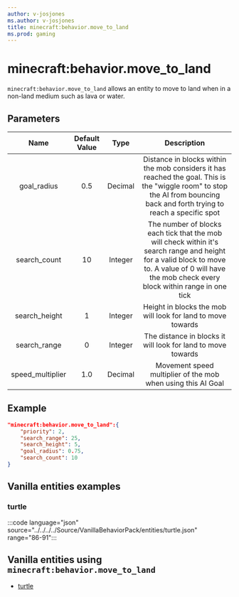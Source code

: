 ```yaml
---
author: v-josjones
ms.author: v-josjones
title: minecraft:behavior.move_to_land
ms.prod: gaming
---
```


# minecraft:behavior.move_to_land

`minecraft:behavior.move_to_land` allows an entity to move to land when in a non-land medium such as lava or water.

## Parameters

|Name |Default Value  |Type  |Description  |
|:---------:|:---------:|:---------:|:---------:|
|goal_radius| 0.5| Decimal| Distance in blocks within the mob considers it has reached the goal. This is the "wiggle room" to stop the AI from bouncing back and forth trying to reach a specific spot |
|search_count| 10| Integer| The number of blocks each tick that the mob will check within it's search range and height for a valid block to move to. A value of 0 will have the mob check every block within range in one tick |
|search_height| 1| Integer| Height in blocks the mob will look for land to move towards |
|search_range| 0| Integer| The distance in blocks it will look for land to move towards |
|speed_multiplier| 1.0| Decimal| Movement speed multiplier of the mob when using this AI Goal |

## Example

```json
"minecraft:behavior.move_to_land":{
    "priority": 2,
    "search_range": 25,
    "search_height": 5,
    "goal_radius": 0.75,
    "search_count": 10
}
```

## Vanilla entities examples

### turtle

:::code language="json" source="../../../../Source/VanillaBehaviorPack/entities/turtle.json" range="86-91":::

## Vanilla entities using `minecraft:behavior.move_to_land`

- [turtle](../../../../Source/VanillaBehaviorPack_Snippets/entities/turtle.md)
